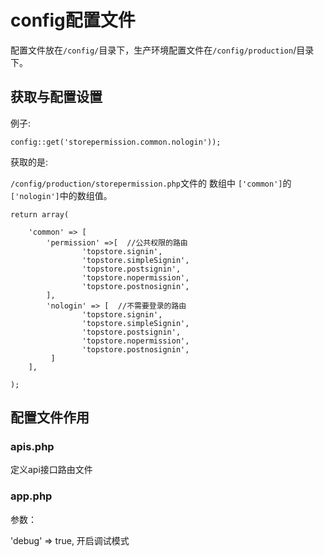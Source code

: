 # config配置文件

 配置文件放在`/config/`目录下，生产环境配置文件在`/config/production`/目录下。

## 获取与配置设置

例子:

```text
config::get('storepermission.common.nologin'));
```

获取的是:

`/config/production/storepermission.php`文件的 数组中 `['common']`的`['nologin']`中的数组值。

```text
return array(

    'common' => [
        'permission' =>[  //公共权限的路由
			    'topstore.signin',
			    'topstore.simpleSignin',
			    'topstore.postsignin',
			    'topstore.nopermission',
			    'topstore.postnosignin',
        ],
        'nologin' => [	//不需要登录的路由
			    'topstore.signin',
			    'topstore.simpleSignin',
			    'topstore.postsignin',
			    'topstore.nopermission',
			    'topstore.postnosignin',
         ]
    ],
    
);
```

## 配置文件作用

### apis.php

定义api接口路由文件

### app.php

参数：

'debug' =&gt; true,    开启调试模式



